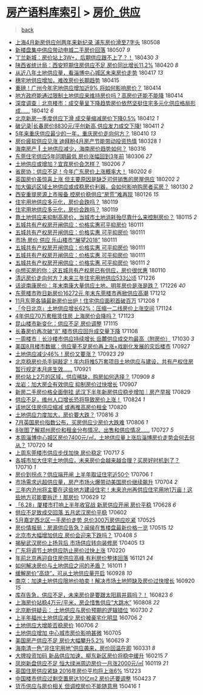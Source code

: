 [房产语料库索引](../../README.md)  > [房价_供应](房价_供应.md)
====
> [back](../README.md)

- [上海4月新房供应创两年来新纪录 浦东房价滑至7字头](http://jkwz.applinzi.com/ittc/7100669222332138502.html#%E4%B8%8A%E6%B5%B74%E6%9C%88%E6%96%B0%E6%88%BF%E4%BE%9B%E5%BA%94%E5%88%9B%E4%B8%A4%E5%B9%B4%E6%9D%A5%E6%96%B0%E7%BA%AA%E5%BD%95+%E6%B5%A6%E4%B8%9C%E6%88%BF%E4%BB%B7%E6%BB%91%E8%87%B37%E5%AD%97%E5%A4%B4) 180508  
- [新楼盘集中供应带动申城二手房价回落](http://jkwz.applinzi.com/ittc/7100403208650490891.html#%E6%96%B0%E6%A5%BC%E7%9B%98%E9%9B%86%E4%B8%AD%E4%BE%9B%E5%BA%94%E5%B8%A6%E5%8A%A8%E7%94%B3%E5%9F%8E%E4%BA%8C%E6%89%8B%E6%88%BF%E4%BB%B7%E5%9B%9E%E8%90%BD) 180507 *9* 
- [丁兰新城：房价站上3W+，后期供应跟不上了？！](http://jkwz.applinzi.com/ittc/7097878240259736592.html#%E4%B8%81%E5%85%B0%E6%96%B0%E5%9F%8E%EF%BC%9A%E6%88%BF%E4%BB%B7%E7%AB%99%E4%B8%8A3W%2B%EF%BC%8C%E5%90%8E%E6%9C%9F%E4%BE%9B%E5%BA%94%E8%B7%9F%E4%B8%8D%E4%B8%8A%E4%BA%86%EF%BC%9F%EF%BC%81) 180430 *3* 
- [陕西省统计局：西安短期住房供应不足 房价同比增长11.2%](http://jkwz.applinzi.com/ittc/7094017196793791504.html#%E9%99%95%E8%A5%BF%E7%9C%81%E7%BB%9F%E8%AE%A1%E5%B1%80%EF%BC%9A%E8%A5%BF%E5%AE%89%E7%9F%AD%E6%9C%9F%E4%BD%8F%E6%88%BF%E4%BE%9B%E5%BA%94%E4%B8%8D%E8%B6%B3+%E6%88%BF%E4%BB%B7%E5%90%8C%E6%AF%94%E5%A2%9E%E9%95%BF11.2%25) 180420 *8* 
- [从近八年土地供应量，看淄博中心城区未来房价走势](http://jkwz.applinzi.com/ittc/7093003719757267984.html#%E4%BB%8E%E8%BF%91%E5%85%AB%E5%B9%B4%E5%9C%9F%E5%9C%B0%E4%BE%9B%E5%BA%94%E9%87%8F%EF%BC%8C%E7%9C%8B%E6%B7%84%E5%8D%9A%E4%B8%AD%E5%BF%83%E5%9F%8E%E5%8C%BA%E6%9C%AA%E6%9D%A5%E6%88%BF%E4%BB%B7%E8%B5%B0%E5%8A%BF) 180417 *13* 
- [穗宅地供应增加，难改房价长期趋势](http://jkwz.applinzi.com/ittc/7092249323725390865.html#%E7%A9%97%E5%AE%85%E5%9C%B0%E4%BE%9B%E5%BA%94%E5%A2%9E%E5%8A%A0%EF%BC%8C%E9%9A%BE%E6%94%B9%E6%88%BF%E4%BB%B7%E9%95%BF%E6%9C%9F%E8%B6%8B%E5%8A%BF) 180415  
- [重磅！广州今年宅地供应增加近9% 将如何影响房价？](http://jkwz.applinzi.com/ittc/7091953406128423942.html#%E9%87%8D%E7%A3%85%EF%BC%81%E5%B9%BF%E5%B7%9E%E4%BB%8A%E5%B9%B4%E5%AE%85%E5%9C%B0%E4%BE%9B%E5%BA%94%E5%A2%9E%E5%8A%A0%E8%BF%919%25+%E5%B0%86%E5%A6%82%E4%BD%95%E5%BD%B1%E5%93%8D%E6%88%BF%E4%BB%B7%EF%BC%9F) 180414  
- [地方政府能通过限制土地供应来维持房价吗？高房价还能不能降](http://jkwz.applinzi.com/ittc/7091921300711015441.html#%E5%9C%B0%E6%96%B9%E6%94%BF%E5%BA%9C%E8%83%BD%E9%80%9A%E8%BF%87%E9%99%90%E5%88%B6%E5%9C%9F%E5%9C%B0%E4%BE%9B%E5%BA%94%E6%9D%A5%E7%BB%B4%E6%8C%81%E6%88%BF%E4%BB%B7%E5%90%97%EF%BC%9F%E9%AB%98%E6%88%BF%E4%BB%B7%E8%BF%98%E8%83%BD%E4%B8%8D%E8%83%BD%E9%99%8D) 180414  
- [深度调查｜北京楼市：成交量呈下降趋势房价依然坚挺住宅多元化供应格局形成……](http://jkwz.applinzi.com/ittc/7091006759781270544.html#%E6%B7%B1%E5%BA%A6%E8%B0%83%E6%9F%A5%EF%BD%9C%E5%8C%97%E4%BA%AC%E6%A5%BC%E5%B8%82%EF%BC%9A%E6%88%90%E4%BA%A4%E9%87%8F%E5%91%88%E4%B8%8B%E9%99%8D%E8%B6%8B%E5%8A%BF%E6%88%BF%E4%BB%B7%E4%BE%9D%E7%84%B6%E5%9D%9A%E6%8C%BA%E4%BD%8F%E5%AE%85%E5%A4%9A%E5%85%83%E5%8C%96%E4%BE%9B%E5%BA%94%E6%A0%BC%E5%B1%80%E5%BD%A2%E6%88%90%E2%80%A6%E2%80%A6) 180412 *6* 
- [北京新房一季度供应下滑 成交量缩减房价下降0.5%](http://jkwz.applinzi.com/ittc/7090876684347900945.html#%E5%8C%97%E4%BA%AC%E6%96%B0%E6%88%BF%E4%B8%80%E5%AD%A3%E5%BA%A6%E4%BE%9B%E5%BA%94%E4%B8%8B%E6%BB%91+%E6%88%90%E4%BA%A4%E9%87%8F%E7%BC%A9%E5%87%8F%E6%88%BF%E4%BB%B7%E4%B8%8B%E9%99%8D0.5%25) 180412 *1* 
- [破记录|长春房价8830元/平创新高,供应发力成交下降!](http://jkwz.applinzi.com/ittc/7090737104877519878.html#%E7%A0%B4%E8%AE%B0%E5%BD%95%7C%E9%95%BF%E6%98%A5%E6%88%BF%E4%BB%B78830%E5%85%83%2F%E5%B9%B3%E5%88%9B%E6%96%B0%E9%AB%98%2C%E4%BE%9B%E5%BA%94%E5%8F%91%E5%8A%9B%E6%88%90%E4%BA%A4%E4%B8%8B%E9%99%8D%21) 180411 *2* 
- [5年来重庆供应最少的一年，重庆房价走向何方？](http://jkwz.applinzi.com/ittc/7090496722294014992.html#5%E5%B9%B4%E6%9D%A5%E9%87%8D%E5%BA%86%E4%BE%9B%E5%BA%94%E6%9C%80%E5%B0%91%E7%9A%84%E4%B8%80%E5%B9%B4%EF%BC%8C%E9%87%8D%E5%BA%86%E6%88%BF%E4%BB%B7%E8%B5%B0%E5%90%91%E4%BD%95%E6%96%B9%EF%BC%9F) 180410 *13* 
- [房价疲软供应见涨 迪拜盼4月房产节能带动投资热情](http://jkwz.applinzi.com/ittc/7085527182686553104.html#%E6%88%BF%E4%BB%B7%E7%96%B2%E8%BD%AF%E4%BE%9B%E5%BA%94%E8%A7%81%E6%B6%A8+%E8%BF%AA%E6%8B%9C%E7%9B%BC4%E6%9C%88%E6%88%BF%E4%BA%A7%E8%8A%82%E8%83%BD%E5%B8%A6%E5%8A%A8%E6%8A%95%E8%B5%84%E7%83%AD%E6%83%85) 180328 *1* 
- [海南房产 ‖ 土地供应减少，海南房价趋势如何？](http://jkwz.applinzi.com/ittc/7081106444227445770.html#%E6%B5%B7%E5%8D%97%E6%88%BF%E4%BA%A7+%E2%80%96+%E5%9C%9F%E5%9C%B0%E4%BE%9B%E5%BA%94%E5%87%8F%E5%B0%91%EF%BC%8C%E6%B5%B7%E5%8D%97%E6%88%BF%E4%BB%B7%E8%B6%8B%E5%8A%BF%E5%A6%82%E4%BD%95%EF%BC%9F) 180316  
- [东莞住宅供应5年同期最低 房价涨幅回到3年前](http://jkwz.applinzi.com/ittc/7077280427863966736.html#%E4%B8%9C%E8%8E%9E%E4%BD%8F%E5%AE%85%E4%BE%9B%E5%BA%945%E5%B9%B4%E5%90%8C%E6%9C%9F%E6%9C%80%E4%BD%8E+%E6%88%BF%E4%BB%B7%E6%B6%A8%E5%B9%85%E5%9B%9E%E5%88%B03%E5%B9%B4%E5%89%8D) 180306 *27* 
- [土地供应或增加？宜宾房价会怎样？](http://jkwz.applinzi.com/ittc/7066966145301480455.html#%E5%9C%9F%E5%9C%B0%E4%BE%9B%E5%BA%94%E6%88%96%E5%A2%9E%E5%8A%A0%EF%BC%9F%E5%AE%9C%E5%AE%BE%E6%88%BF%E4%BB%B7%E4%BC%9A%E6%80%8E%E6%A0%B7%EF%BC%9F) 180206 *7* 
- [省房协：供应不足！今年广东房价上涨概率大！](http://jkwz.applinzi.com/ittc/7065483533030523921.html#%E7%9C%81%E6%88%BF%E5%8D%8F%EF%BC%9A%E4%BE%9B%E5%BA%94%E4%B8%8D%E8%B6%B3%EF%BC%81%E4%BB%8A%E5%B9%B4%E5%B9%BF%E4%B8%9C%E6%88%BF%E4%BB%B7%E4%B8%8A%E6%B6%A8%E6%A6%82%E7%8E%87%E5%A4%A7%EF%BC%81) 180202 *6* 
- [英国房价虽惊喜上涨 但主要原因是缺乏可供销售的房屋供应](http://jkwz.applinzi.com/ittc/7065424137684517895.html#%E8%8B%B1%E5%9B%BD%E6%88%BF%E4%BB%B7%E8%99%BD%E6%83%8A%E5%96%9C%E4%B8%8A%E6%B6%A8+%E4%BD%86%E4%B8%BB%E8%A6%81%E5%8E%9F%E5%9B%A0%E6%98%AF%E7%BC%BA%E4%B9%8F%E5%8F%AF%E4%BE%9B%E9%94%80%E5%94%AE%E7%9A%84%E6%88%BF%E5%B1%8B%E4%BE%9B%E5%BA%94) 180202 *2* 
- [加大偏远区域土地供应或成稳房价利器，会如何影响购房者买房？](http://jkwz.applinzi.com/ittc/7064436374206153744.html#%E5%8A%A0%E5%A4%A7%E5%81%8F%E8%BF%9C%E5%8C%BA%E5%9F%9F%E5%9C%9F%E5%9C%B0%E4%BE%9B%E5%BA%94%E6%88%96%E6%88%90%E7%A8%B3%E6%88%BF%E4%BB%B7%E5%88%A9%E5%99%A8%EF%BC%8C%E4%BC%9A%E5%A6%82%E4%BD%95%E5%BD%B1%E5%93%8D%E8%B4%AD%E6%88%BF%E8%80%85%E4%B9%B0%E6%88%BF%EF%BC%9F) 180130 *2* 
- [西安重提房源上市报备 控房价稳供应“房荒”难再现](http://jkwz.applinzi.com/ittc/7062826502645613584.html#%E8%A5%BF%E5%AE%89%E9%87%8D%E6%8F%90%E6%88%BF%E6%BA%90%E4%B8%8A%E5%B8%82%E6%8A%A5%E5%A4%87+%E6%8E%A7%E6%88%BF%E4%BB%B7%E7%A8%B3%E4%BE%9B%E5%BA%94%E2%80%9C%E6%88%BF%E8%8D%92%E2%80%9D%E9%9A%BE%E5%86%8D%E7%8E%B0) 180126 *15* 
- [住宅用地供应多元化，房价会跌吗？](http://jkwz.applinzi.com/ittc/7060213095379502096.html#%E4%BD%8F%E5%AE%85%E7%94%A8%E5%9C%B0%E4%BE%9B%E5%BA%94%E5%A4%9A%E5%85%83%E5%8C%96%EF%BC%8C%E6%88%BF%E4%BB%B7%E4%BC%9A%E8%B7%8C%E5%90%97%EF%BC%9F) 180119  
- [住宅用地供应多元化，房价会跌吗？](http://jkwz.applinzi.com/ittc/7060200516997350407.html#%E4%BD%8F%E5%AE%85%E7%94%A8%E5%9C%B0%E4%BE%9B%E5%BA%94%E5%A4%9A%E5%85%83%E5%8C%96%EF%BC%8C%E6%88%BF%E4%BB%B7%E4%BC%9A%E8%B7%8C%E5%90%97%EF%BC%9F) 180119  
- [靠土地供应来抑制高房价，当城市土地消耗殆尽靠什么来控制房价？](http://jkwz.applinzi.com/ittc/7058759163314701323.html#%E9%9D%A0%E5%9C%9F%E5%9C%B0%E4%BE%9B%E5%BA%94%E6%9D%A5%E6%8A%91%E5%88%B6%E9%AB%98%E6%88%BF%E4%BB%B7%EF%BC%8C%E5%BD%93%E5%9F%8E%E5%B8%82%E5%9C%9F%E5%9C%B0%E6%B6%88%E8%80%97%E6%AE%86%E5%B0%BD%E9%9D%A0%E4%BB%80%E4%B9%88%E6%9D%A5%E6%8E%A7%E5%88%B6%E6%88%BF%E4%BB%B7%EF%BC%9F) 180115 *2* 
- [五城共有产权房开闸供应：价格实惠可平抑房价](http://jkwz.applinzi.com/ittc/7057359302216385542.html#%E4%BA%94%E5%9F%8E%E5%85%B1%E6%9C%89%E4%BA%A7%E6%9D%83%E6%88%BF%E5%BC%80%E9%97%B8%E4%BE%9B%E5%BA%94%EF%BC%9A%E4%BB%B7%E6%A0%BC%E5%AE%9E%E6%83%A0%E5%8F%AF%E5%B9%B3%E6%8A%91%E6%88%BF%E4%BB%B7) 180111  
- [五城共有产权房开闸供应：价格实惠 可平抑房价](http://jkwz.applinzi.com/ittc/7057325047398532103.html#%E4%BA%94%E5%9F%8E%E5%85%B1%E6%9C%89%E4%BA%A7%E6%9D%83%E6%88%BF%E5%BC%80%E9%97%B8%E4%BE%9B%E5%BA%94%EF%BC%9A%E4%BB%B7%E6%A0%BC%E5%AE%9E%E6%83%A0+%E5%8F%AF%E5%B9%B3%E6%8A%91%E6%88%BF%E4%BB%B7) 180111  
- [市场 房价 供应 乐山楼市“展望2018”](http://jkwz.applinzi.com/ittc/7057237888247268358.html#%E5%B8%82%E5%9C%BA+%E6%88%BF%E4%BB%B7+%E4%BE%9B%E5%BA%94+%E4%B9%90%E5%B1%B1%E6%A5%BC%E5%B8%82%E2%80%9C%E5%B1%95%E6%9C%9B2018%E2%80%9D) 180111  
- [五城共有产权房开闸供应：价格实惠 可平抑房价](http://jkwz.applinzi.com/ittc/7057210034595824650.html#%E4%BA%94%E5%9F%8E%E5%85%B1%E6%9C%89%E4%BA%A7%E6%9D%83%E6%88%BF%E5%BC%80%E9%97%B8%E4%BE%9B%E5%BA%94%EF%BC%9A%E4%BB%B7%E6%A0%BC%E5%AE%9E%E6%83%A0+%E5%8F%AF%E5%B9%B3%E6%8A%91%E6%88%BF%E4%BB%B7) 180111  
- [五城共有产权房开闸供应：价格实惠 可平抑房价](http://jkwz.applinzi.com/ittc/7057209622278964231.html#%E4%BA%94%E5%9F%8E%E5%85%B1%E6%9C%89%E4%BA%A7%E6%9D%83%E6%88%BF%E5%BC%80%E9%97%B8%E4%BE%9B%E5%BA%94%EF%BC%9A%E4%BB%B7%E6%A0%BC%E5%AE%9E%E6%83%A0+%E5%8F%AF%E5%B9%B3%E6%8A%91%E6%88%BF%E4%BB%B7) 180111  
- [五城共有产权房开闸供应：价格实惠 可平抑房价](http://jkwz.applinzi.com/ittc/7057109025613677584.html#%E4%BA%94%E5%9F%8E%E5%85%B1%E6%9C%89%E4%BA%A7%E6%9D%83%E6%88%BF%E5%BC%80%E9%97%B8%E4%BE%9B%E5%BA%94%EF%BC%9A%E4%BB%B7%E6%A0%BC%E5%AE%9E%E6%83%A0+%E5%8F%AF%E5%B9%B3%E6%8A%91%E6%88%BF%E4%BB%B7) 180111 *2* 
- [@想买房的你：这五城共有产权房已有供应，房价很优惠](http://jkwz.applinzi.com/ittc/7056970768708011018.html#%40%E6%83%B3%E4%B9%B0%E6%88%BF%E7%9A%84%E4%BD%A0%EF%BC%9A%E8%BF%99%E4%BA%94%E5%9F%8E%E5%85%B1%E6%9C%89%E4%BA%A7%E6%9D%83%E6%88%BF%E5%B7%B2%E6%9C%89%E4%BE%9B%E5%BA%94%EF%BC%8C%E6%88%BF%E4%BB%B7%E5%BE%88%E4%BC%98%E6%83%A0) 180110  
- [清远房价走向何方？未来三年住宅用地供应533公顷](http://jkwz.applinzi.com/ittc/7051466431248466961.html#%E6%B8%85%E8%BF%9C%E6%88%BF%E4%BB%B7%E8%B5%B0%E5%90%91%E4%BD%95%E6%96%B9%EF%BC%9F%E6%9C%AA%E6%9D%A5%E4%B8%89%E5%B9%B4%E4%BD%8F%E5%AE%85%E7%94%A8%E5%9C%B0%E4%BE%9B%E5%BA%94533%E5%85%AC%E9%A1%B7) 171226  
- [话说南康房价：年末南康大量供应土地，明年房价是涨是跌？](http://jkwz.applinzi.com/ittc/7051329381266359312.html#%E8%AF%9D%E8%AF%B4%E5%8D%97%E5%BA%B7%E6%88%BF%E4%BB%B7%EF%BC%9A%E5%B9%B4%E6%9C%AB%E5%8D%97%E5%BA%B7%E5%A4%A7%E9%87%8F%E4%BE%9B%E5%BA%94%E5%9C%9F%E5%9C%B0%EF%BC%8C%E6%98%8E%E5%B9%B4%E6%88%BF%E4%BB%B7%E6%98%AF%E6%B6%A8%E6%98%AF%E8%B7%8C%EF%BC%9F) 171226 *40* 
- [东莞楼市昨日新房价16272元 年末东莞楼市再掀供应高潮](http://jkwz.applinzi.com/ittc/7046245666374812689.html#%E4%B8%9C%E8%8E%9E%E6%A5%BC%E5%B8%82%E6%98%A8%E6%97%A5%E6%96%B0%E6%88%BF%E4%BB%B716272%E5%85%83+%E5%B9%B4%E6%9C%AB%E4%B8%9C%E8%8E%9E%E6%A5%BC%E5%B8%82%E5%86%8D%E6%8E%80%E4%BE%9B%E5%BA%94%E9%AB%98%E6%BD%AE) 171212  
- [11月东莞各镇最新房价出炉！住宅供应面积首破百万](http://jkwz.applinzi.com/ittc/7044764782069023761.html#11%E6%9C%88%E4%B8%9C%E8%8E%9E%E5%90%84%E9%95%87%E6%9C%80%E6%96%B0%E6%88%BF%E4%BB%B7%E5%87%BA%E7%82%89%EF%BC%81%E4%BD%8F%E5%AE%85%E4%BE%9B%E5%BA%94%E9%9D%A2%E7%A7%AF%E9%A6%96%E7%A0%B4%E7%99%BE%E4%B8%87) 171208 *1* 
- [「今日北京」土地供应增长62%：压缩一二线房价上涨空间](http://jkwz.applinzi.com/ittc/7039520427775362064.html#%E3%80%8C%E4%BB%8A%E6%97%A5%E5%8C%97%E4%BA%AC%E3%80%8D%E5%9C%9F%E5%9C%B0%E4%BE%9B%E5%BA%94%E5%A2%9E%E9%95%BF62%25%EF%BC%9A%E5%8E%8B%E7%BC%A9%E4%B8%80%E4%BA%8C%E7%BA%BF%E6%88%BF%E4%BB%B7%E4%B8%8A%E6%B6%A8%E7%A9%BA%E9%97%B4) 171124  
- [4年供应70万套租赁住房 上海房价会降吗？](http://jkwz.applinzi.com/ittc/7039061688421188624.html#4%E5%B9%B4%E4%BE%9B%E5%BA%9470%E4%B8%87%E5%A5%97%E7%A7%9F%E8%B5%81%E4%BD%8F%E6%88%BF+%E4%B8%8A%E6%B5%B7%E6%88%BF%E4%BB%B7%E4%BC%9A%E9%99%8D%E5%90%97%EF%BC%9F) 171123  
- [昆山楼市新变化：供应不足 房价调整](http://jkwz.applinzi.com/ittc/7036060161821639696.html#%E6%98%86%E5%B1%B1%E6%A5%BC%E5%B8%82%E6%96%B0%E5%8F%98%E5%8C%96%EF%BC%9A%E4%BE%9B%E5%BA%94%E4%B8%8D%E8%B6%B3+%E6%88%BF%E4%BB%B7%E8%B0%83%E6%95%B4) 171115  
- [长春房价再次破“8” 楼市供应回升成交量下降](http://jkwz.applinzi.com/ittc/7033500155377091601.html#%E9%95%BF%E6%98%A5%E6%88%BF%E4%BB%B7%E5%86%8D%E6%AC%A1%E7%A0%B4%E2%80%9C8%E2%80%9D+%E6%A5%BC%E5%B8%82%E4%BE%9B%E5%BA%94%E5%9B%9E%E5%8D%87%E6%88%90%E4%BA%A4%E9%87%8F%E4%B8%8B%E9%99%8D) 171108  
- [一周楼市｜长沙楼市供应持续增长 岳麓供应成交均最高（附房价）](http://jkwz.applinzi.com/ittc/7030323253984363536.html#%E4%B8%80%E5%91%A8%E6%A5%BC%E5%B8%82%EF%BD%9C%E9%95%BF%E6%B2%99%E6%A5%BC%E5%B8%82%E4%BE%9B%E5%BA%94%E6%8C%81%E7%BB%AD%E5%A2%9E%E9%95%BF+%E5%B2%B3%E9%BA%93%E4%BE%9B%E5%BA%94%E6%88%90%E4%BA%A4%E5%9D%87%E6%9C%80%E9%AB%98%EF%BC%88%E9%99%84%E6%88%BF%E4%BB%B7%EF%BC%89) 171030 *3* 
- [美国8月楼市数据：供应量不足房价再上涨+戏剧化发展的灾后楼市](http://jkwz.applinzi.com/ittc/7017323143390299152.html#%E7%BE%8E%E5%9B%BD8%E6%9C%88%E6%A5%BC%E5%B8%82%E6%95%B0%E6%8D%AE%EF%BC%9A%E4%BE%9B%E5%BA%94%E9%87%8F%E4%B8%8D%E8%B6%B3%E6%88%BF%E4%BB%B7%E5%86%8D%E4%B8%8A%E6%B6%A8%2B%E6%88%8F%E5%89%A7%E5%8C%96%E5%8F%91%E5%B1%95%E7%9A%84%E7%81%BE%E5%90%8E%E6%A5%BC%E5%B8%82) 170927  
- [土地供应减少46%！房价又要涨？](http://jkwz.applinzi.com/ittc/7016509003566416913.html#%E5%9C%9F%E5%9C%B0%E4%BE%9B%E5%BA%94%E5%87%8F%E5%B0%9146%25%EF%BC%81%E6%88%BF%E4%BB%B7%E5%8F%88%E8%A6%81%E6%B6%A8%EF%BC%9F) 170923 *29* 
- [北京稳房价杀手锏敲定！年内将推5万套项目土地供应与建设，共有产权住房暂行规定本月底生效……](http://jkwz.applinzi.com/ittc/7015692478689330192.html#%E5%8C%97%E4%BA%AC%E7%A8%B3%E6%88%BF%E4%BB%B7%E6%9D%80%E6%89%8B%E9%94%8F%E6%95%B2%E5%AE%9A%EF%BC%81%E5%B9%B4%E5%86%85%E5%B0%86%E6%8E%A85%E4%B8%87%E5%A5%97%E9%A1%B9%E7%9B%AE%E5%9C%9F%E5%9C%B0%E4%BE%9B%E5%BA%94%E4%B8%8E%E5%BB%BA%E8%AE%BE%EF%BC%8C%E5%85%B1%E6%9C%89%E4%BA%A7%E6%9D%83%E4%BD%8F%E6%88%BF%E6%9A%82%E8%A1%8C%E8%A7%84%E5%AE%9A%E6%9C%AC%E6%9C%88%E5%BA%95%E7%94%9F%E6%95%88%E2%80%A6%E2%80%A6) 170921  
- [房价站上2万的区域，供应稀缺，购房如何选择？](http://jkwz.applinzi.com/ittc/7011215730014684176.html#%E6%88%BF%E4%BB%B7%E7%AB%99%E4%B8%8A2%E4%B8%87%E7%9A%84%E5%8C%BA%E5%9F%9F%EF%BC%8C%E4%BE%9B%E5%BA%94%E7%A8%80%E7%BC%BA%EF%BC%8C%E8%B4%AD%E6%88%BF%E5%A6%82%E4%BD%95%E9%80%89%E6%8B%A9%EF%BC%9F) 170909 *8* 
- [龙岩：加大房企有效供应 抑制房价过快增长](http://jkwz.applinzi.com/ittc/7010495682287502353.html#%E9%BE%99%E5%B2%A9%EF%BC%9A%E5%8A%A0%E5%A4%A7%E6%88%BF%E4%BC%81%E6%9C%89%E6%95%88%E4%BE%9B%E5%BA%94+%E6%8A%91%E5%88%B6%E6%88%BF%E4%BB%B7%E8%BF%87%E5%BF%AB%E5%A2%9E%E9%95%BF) 170907  
- [新房二手房价格全面倒挂 武汉下半年新房供应稳步增加｜房产早报](http://jkwz.applinzi.com/ittc/7007157858603631632.html#%E6%96%B0%E6%88%BF%E4%BA%8C%E6%89%8B%E6%88%BF%E4%BB%B7%E6%A0%BC%E5%85%A8%E9%9D%A2%E5%80%92%E6%8C%82+%E6%AD%A6%E6%B1%89%E4%B8%8B%E5%8D%8A%E5%B9%B4%E6%96%B0%E6%88%BF%E4%BE%9B%E5%BA%94%E7%A8%B3%E6%AD%A5%E5%A2%9E%E5%8A%A0%EF%BD%9C%E6%88%BF%E4%BA%A7%E6%97%A9%E6%8A%A5) 170829  
- [供应不足，维州人口增长恐将导致房价上涨！](http://jkwz.applinzi.com/ittc/7005388286816945168.html#%E4%BE%9B%E5%BA%94%E4%B8%8D%E8%B6%B3%EF%BC%8C%E7%BB%B4%E5%B7%9E%E4%BA%BA%E5%8F%A3%E5%A2%9E%E9%95%BF%E6%81%90%E5%B0%86%E5%AF%BC%E8%87%B4%E6%88%BF%E4%BB%B7%E4%B8%8A%E6%B6%A8%EF%BC%81) 170824 *1* 
- [该地区住房供应缩减 或再推高房价租金](http://jkwz.applinzi.com/ittc/7003999868291646481.html#%E8%AF%A5%E5%9C%B0%E5%8C%BA%E4%BD%8F%E6%88%BF%E4%BE%9B%E5%BA%94%E7%BC%A9%E5%87%8F+%E6%88%96%E5%86%8D%E6%8E%A8%E9%AB%98%E6%88%BF%E4%BB%B7%E7%A7%9F%E9%87%91) 170820  
- [土地供应力度加大，房价要大跌？](http://jkwz.applinzi.com/ittc/7002489601615463441.html#%E5%9C%9F%E5%9C%B0%E4%BE%9B%E5%BA%94%E5%8A%9B%E5%BA%A6%E5%8A%A0%E5%A4%A7%EF%BC%8C%E6%88%BF%E4%BB%B7%E8%A6%81%E5%A4%A7%E8%B7%8C%EF%BC%9F) 170816 *3* 
- [7月英国房价指数公布，买房供应少房价大跌难](http://jkwz.applinzi.com/ittc/6998640746092299281.html#7%E6%9C%88%E8%8B%B1%E5%9B%BD%E6%88%BF%E4%BB%B7%E6%8C%87%E6%95%B0%E5%85%AC%E5%B8%83%EF%BC%8C%E4%B9%B0%E6%88%BF%E4%BE%9B%E5%BA%94%E5%B0%91%E6%88%BF%E4%BB%B7%E5%A4%A7%E8%B7%8C%E9%9A%BE) 170806 *1* 
- [8张图了解郑州房价和租金分布情况、出售和供应情况……](http://jkwz.applinzi.com/ittc/6994947429215241232.html#8%E5%BC%A0%E5%9B%BE%E4%BA%86%E8%A7%A3%E9%83%91%E5%B7%9E%E6%88%BF%E4%BB%B7%E5%92%8C%E7%A7%9F%E9%87%91%E5%88%86%E5%B8%83%E6%83%85%E5%86%B5%E3%80%81%E5%87%BA%E5%94%AE%E5%92%8C%E4%BE%9B%E5%BA%94%E6%83%85%E5%86%B5%E2%80%A6%E2%80%A6) 170727 *5* 
- [本周淄博中心城区房价7400元/㎡，土地供应量上涨后淄博房价走势会何去何从？](http://jkwz.applinzi.com/ittc/6992440570323403792.html#%E6%9C%AC%E5%91%A8%E6%B7%84%E5%8D%9A%E4%B8%AD%E5%BF%83%E5%9F%8E%E5%8C%BA%E6%88%BF%E4%BB%B77400%E5%85%83%2F%E3%8E%A1%EF%BC%8C%E5%9C%9F%E5%9C%B0%E4%BE%9B%E5%BA%94%E9%87%8F%E4%B8%8A%E6%B6%A8%E5%90%8E%E6%B7%84%E5%8D%9A%E6%88%BF%E4%BB%B7%E8%B5%B0%E5%8A%BF%E4%BC%9A%E4%BD%95%E5%8E%BB%E4%BD%95%E4%BB%8E%EF%BC%9F) 170720 *14* 
- [上周东莞楼市供应步伐加快 房价稳定](http://jkwz.applinzi.com/ittc/6991169075664126992.html#%E4%B8%8A%E5%91%A8%E4%B8%9C%E8%8E%9E%E6%A5%BC%E5%B8%82%E4%BE%9B%E5%BA%94%E6%AD%A5%E4%BC%90%E5%8A%A0%E5%BF%AB+%E6%88%BF%E4%BB%B7%E7%A8%B3%E5%AE%9A) 170717 *5* 
- [各城市加大住宅土地供应，未来房价会越来越合理？买房好时机到了？](http://jkwz.applinzi.com/ittc/6988644778160686085.html#%E5%90%84%E5%9F%8E%E5%B8%82%E5%8A%A0%E5%A4%A7%E4%BD%8F%E5%AE%85%E5%9C%9F%E5%9C%B0%E4%BE%9B%E5%BA%94%EF%BC%8C%E6%9C%AA%E6%9D%A5%E6%88%BF%E4%BB%B7%E4%BC%9A%E8%B6%8A%E6%9D%A5%E8%B6%8A%E5%90%88%E7%90%86%EF%BC%9F%E4%B9%B0%E6%88%BF%E5%A5%BD%E6%97%B6%E6%9C%BA%E5%88%B0%E4%BA%86%EF%BC%9F) 170710 *1* 
- [房价到拐点？供应端开闸 上半年取证住宅近50个](http://jkwz.applinzi.com/ittc/6987236676349723664.html#%E6%88%BF%E4%BB%B7%E5%88%B0%E6%8B%90%E7%82%B9%EF%BC%9F%E4%BE%9B%E5%BA%94%E7%AB%AF%E5%BC%80%E9%97%B8+%E4%B8%8A%E5%8D%8A%E5%B9%B4%E5%8F%96%E8%AF%81%E4%BD%8F%E5%AE%85%E8%BF%9150%E4%B8%AA) 170706 *1* 
- [市场需求远超供应量，房产市场火爆带动美国房价继续飙升](http://jkwz.applinzi.com/ittc/6986499674830537732.html#%E5%B8%82%E5%9C%BA%E9%9C%80%E6%B1%82%E8%BF%9C%E8%B6%85%E4%BE%9B%E5%BA%94%E9%87%8F%EF%BC%8C%E6%88%BF%E4%BA%A7%E5%B8%82%E5%9C%BA%E7%81%AB%E7%88%86%E5%B8%A6%E5%8A%A8%E7%BE%8E%E5%9B%BD%E6%88%BF%E4%BB%B7%E7%BB%A7%E7%BB%AD%E9%A3%99%E5%8D%87) 170704 *2* 
- [三年内沧州将主要在这些地方建设住宅！未来沧州再供应住宅用地1万亩！这些地方可能要拆迁！那房价](http://jkwz.applinzi.com/ittc/6984519130768999428.html#%E4%B8%89%E5%B9%B4%E5%86%85%E6%B2%A7%E5%B7%9E%E5%B0%86%E4%B8%BB%E8%A6%81%E5%9C%A8%E8%BF%99%E4%BA%9B%E5%9C%B0%E6%96%B9%E5%BB%BA%E8%AE%BE%E4%BD%8F%E5%AE%85%EF%BC%81%E6%9C%AA%E6%9D%A5%E6%B2%A7%E5%B7%9E%E5%86%8D%E4%BE%9B%E5%BA%94%E4%BD%8F%E5%AE%85%E7%94%A8%E5%9C%B01%E4%B8%87%E4%BA%A9%EF%BC%81%E8%BF%99%E4%BA%9B%E5%9C%B0%E6%96%B9%E5%8F%AF%E8%83%BD%E8%A6%81%E6%8B%86%E8%BF%81%EF%BC%81%E9%82%A3%E6%88%BF%E4%BB%B7) 170629 *12* 
- [「6.28」厦楼市打响上半年收官战 新房供应开闸 房价平稳](http://jkwz.applinzi.com/ittc/6984124179660948485.html#%E3%80%8C6.28%E3%80%8D%E5%8E%A6%E6%A5%BC%E5%B8%82%E6%89%93%E5%93%8D%E4%B8%8A%E5%8D%8A%E5%B9%B4%E6%94%B6%E5%AE%98%E6%88%98+%E6%96%B0%E6%88%BF%E4%BE%9B%E5%BA%94%E5%BC%80%E9%97%B8+%E6%88%BF%E4%BB%B7%E5%B9%B3%E7%A8%B3) 170628 *6* 
- [供应不足致成交回落 五月武汉房价平稳](http://jkwz.applinzi.com/ittc/6974510146544731140.html#%E4%BE%9B%E5%BA%94%E4%B8%8D%E8%B6%B3%E8%87%B4%E6%88%90%E4%BA%A4%E5%9B%9E%E8%90%BD+%E4%BA%94%E6%9C%88%E6%AD%A6%E6%B1%89%E6%88%BF%E4%BB%B7%E5%B9%B3%E7%A8%B3) 170602  
- [5月嘉定西北区一手房价走势 总价300万房供应吃紧](http://jkwz.applinzi.com/ittc/6971539723964122116.html#5%E6%9C%88%E5%98%89%E5%AE%9A%E8%A5%BF%E5%8C%97%E5%8C%BA%E4%B8%80%E6%89%8B%E6%88%BF%E4%BB%B7%E8%B5%B0%E5%8A%BF+%E6%80%BB%E4%BB%B7300%E4%B8%87%E6%88%BF%E4%BE%9B%E5%BA%94%E5%90%83%E7%B4%A7) 170525  
- [房价情报局：房源供应告急？闽侯在售楼盘最新价格一览](http://jkwz.applinzi.com/ittc/6967921000980153348.html#%E6%88%BF%E4%BB%B7%E6%83%85%E6%8A%A5%E5%B1%80%EF%BC%9A%E6%88%BF%E6%BA%90%E4%BE%9B%E5%BA%94%E5%91%8A%E6%80%A5%EF%BC%9F%E9%97%BD%E4%BE%AF%E5%9C%A8%E5%94%AE%E6%A5%BC%E7%9B%98%E6%9C%80%E6%96%B0%E4%BB%B7%E6%A0%BC%E4%B8%80%E8%A7%88) 170515 *12* 
- [北京市大幅增加供应 房价会迎来下跌吗？](http://jkwz.applinzi.com/ittc/6954141138729567236.html#%E5%8C%97%E4%BA%AC%E5%B8%82%E5%A4%A7%E5%B9%85%E5%A2%9E%E5%8A%A0%E4%BE%9B%E5%BA%94+%E6%88%BF%E4%BB%B7%E4%BC%9A%E8%BF%8E%E6%9D%A5%E4%B8%8B%E8%B7%8C%E5%90%97%EF%BC%9F) 170408 *5* 
- [揭秘武汉房价上扬背后 市场供应转向装修房](http://jkwz.applinzi.com/ittc/6952974471261586437.html#%E6%8F%AD%E7%A7%98%E6%AD%A6%E6%B1%89%E6%88%BF%E4%BB%B7%E4%B8%8A%E6%89%AC%E8%83%8C%E5%90%8E+%E5%B8%82%E5%9C%BA%E4%BE%9B%E5%BA%94%E8%BD%AC%E5%90%91%E8%A3%85%E4%BF%AE%E6%88%BF) 170405 *13* 
- [广东将调节土地供应防止房价过快上涨](http://jkwz.applinzi.com/ittc/6936830092214010885.html#%E5%B9%BF%E4%B8%9C%E5%B0%86%E8%B0%83%E8%8A%82%E5%9C%9F%E5%9C%B0%E4%BE%9B%E5%BA%94%E9%98%B2%E6%AD%A2%E6%88%BF%E4%BB%B7%E8%BF%87%E5%BF%AB%E4%B8%8A%E6%B6%A8) 170220  
- [年前北京再迎自住房供应高峰 有利房价整体回落](http://jkwz.applinzi.com/ittc/6902903115652531204.html#%E5%B9%B4%E5%89%8D%E5%8C%97%E4%BA%AC%E5%86%8D%E8%BF%8E%E8%87%AA%E4%BD%8F%E6%88%BF%E4%BE%9B%E5%BA%94%E9%AB%98%E5%B3%B0+%E6%9C%89%E5%88%A9%E6%88%BF%E4%BB%B7%E6%95%B4%E4%BD%93%E5%9B%9E%E8%90%BD) 161121 *24* 
- [如何解决房价与土地供应之间的矛盾？](http://jkwz.applinzi.com/ittc/6887772764416508932.html#%E5%A6%82%E4%BD%95%E8%A7%A3%E5%86%B3%E6%88%BF%E4%BB%B7%E4%B8%8E%E5%9C%9F%E5%9C%B0%E4%BE%9B%E5%BA%94%E4%B9%8B%E9%97%B4%E7%9A%84%E7%9F%9B%E7%9B%BE%EF%BC%9F) 161011 *1* 
- [缓解房价“高烧”，可从土地供应量开启](http://jkwz.applinzi.com/ittc/6882836546008384516.html#%E7%BC%93%E8%A7%A3%E6%88%BF%E4%BB%B7%E2%80%9C%E9%AB%98%E7%83%A7%E2%80%9D%EF%BC%8C%E5%8F%AF%E4%BB%8E%E5%9C%9F%E5%9C%B0%E4%BE%9B%E5%BA%94%E9%87%8F%E5%BC%80%E5%90%AF) 160928 *10* 
- [南京：加速土地供应限地价拍卖！解决市场土地短缺及房价过快增长](http://jkwz.applinzi.com/ittc/6879889166774567941.html#%E5%8D%97%E4%BA%AC%EF%BC%9A%E5%8A%A0%E9%80%9F%E5%9C%9F%E5%9C%B0%E4%BE%9B%E5%BA%94%E9%99%90%E5%9C%B0%E4%BB%B7%E6%8B%8D%E5%8D%96%EF%BC%81%E8%A7%A3%E5%86%B3%E5%B8%82%E5%9C%BA%E5%9C%9F%E5%9C%B0%E7%9F%AD%E7%BC%BA%E5%8F%8A%E6%88%BF%E4%BB%B7%E8%BF%87%E5%BF%AB%E5%A2%9E%E9%95%BF) 160920 *15* 
- [库存告急，供应不足，未来房价是要跟太阳肩并肩吗？！](http://jkwz.applinzi.com/ittc/6869631700337951748.html#%E5%BA%93%E5%AD%98%E5%91%8A%E6%80%A5%EF%BC%8C%E4%BE%9B%E5%BA%94%E4%B8%8D%E8%B6%B3%EF%BC%8C%E6%9C%AA%E6%9D%A5%E6%88%BF%E4%BB%B7%E6%98%AF%E8%A6%81%E8%B7%9F%E5%A4%AA%E9%98%B3%E8%82%A9%E5%B9%B6%E8%82%A9%E5%90%97%EF%BC%9F%EF%BC%81) 160823 *6* 
- [上海房价站稳4万元/平米，房企惜售供应“大跳水”](http://jkwz.applinzi.com/ittc/6864048518502810628.html#%E4%B8%8A%E6%B5%B7%E6%88%BF%E4%BB%B7%E7%AB%99%E7%A8%B34%E4%B8%87%E5%85%83%2F%E5%B9%B3%E7%B1%B3%EF%BC%8C%E6%88%BF%E4%BC%81%E6%83%9C%E5%94%AE%E4%BE%9B%E5%BA%94%E2%80%9C%E5%A4%A7%E8%B7%B3%E6%B0%B4%E2%80%9D) 160808 *22* 
- [北京断供疑云： 土地供应与房价预期的逻辑错位](http://jkwz.applinzi.com/ittc/6860600505650381828.html#%E5%8C%97%E4%BA%AC%E6%96%AD%E4%BE%9B%E7%96%91%E4%BA%91%EF%BC%9A+%E5%9C%9F%E5%9C%B0%E4%BE%9B%E5%BA%94%E4%B8%8E%E6%88%BF%E4%BB%B7%E9%A2%84%E6%9C%9F%E7%9A%84%E9%80%BB%E8%BE%91%E9%94%99%E4%BD%8D) 160730 *2* 
- [上半年福州土地供应减少 房价被豪宅化明显](http://jkwz.applinzi.com/ittc/6851661110209692676.html#%E4%B8%8A%E5%8D%8A%E5%B9%B4%E7%A6%8F%E5%B7%9E%E5%9C%9F%E5%9C%B0%E4%BE%9B%E5%BA%94%E5%87%8F%E5%B0%91+%E6%88%BF%E4%BB%B7%E8%A2%AB%E8%B1%AA%E5%AE%85%E5%8C%96%E6%98%8E%E6%98%BE) 160706 *2* 
- [土地供应大增能否稳房价](http://jkwz.applinzi.com/ittc/6851534785121616901.html#%E5%9C%9F%E5%9C%B0%E4%BE%9B%E5%BA%94%E5%A4%A7%E5%A2%9E%E8%83%BD%E5%90%A6%E7%A8%B3%E6%88%BF%E4%BB%B7) 160706 *2* 
- [土地供应增加 中心城市房价影响甚微](http://jkwz.applinzi.com/ittc/6851310460074460164.html#%E5%9C%9F%E5%9C%B0%E4%BE%9B%E5%BA%94%E5%A2%9E%E5%8A%A0+%E4%B8%AD%E5%BF%83%E5%9F%8E%E5%B8%82%E6%88%BF%E4%BB%B7%E5%BD%B1%E5%93%8D%E7%94%9A%E5%BE%AE) 160705  
- [美国房产供应不足 房价大幅攀升5.2%](http://jkwz.applinzi.com/ittc/6849056658734711812.html#%E7%BE%8E%E5%9B%BD%E6%88%BF%E4%BA%A7%E4%BE%9B%E5%BA%94%E4%B8%8D%E8%B6%B3+%E6%88%BF%E4%BB%B7%E5%A4%A7%E5%B9%85%E6%94%80%E5%8D%875.2%25) 160629 *3* 
- [海南清一色“非住宅用地”供应袭来，房价回温在即](http://jkwz.applinzi.com/ittc/6815670164783629317.html#%E6%B5%B7%E5%8D%97%E6%B8%85%E4%B8%80%E8%89%B2%E2%80%9C%E9%9D%9E%E4%BD%8F%E5%AE%85%E7%94%A8%E5%9C%B0%E2%80%9D%E4%BE%9B%E5%BA%94%E8%A2%AD%E6%9D%A5%EF%BC%8C%E6%88%BF%E4%BB%B7%E5%9B%9E%E6%B8%A9%E5%9C%A8%E5%8D%B3) 160331 *8* 
- [大牌投资加码 新品供应加速，柳东新区房价将稳中缓升](http://jkwz.applinzi.com/ittc/6799119066686030853.html#%E5%A4%A7%E7%89%8C%E6%8A%95%E8%B5%84%E5%8A%A0%E7%A0%81+%E6%96%B0%E5%93%81%E4%BE%9B%E5%BA%94%E5%8A%A0%E9%80%9F%EF%BC%8C%E6%9F%B3%E4%B8%9C%E6%96%B0%E5%8C%BA%E6%88%BF%E4%BB%B7%E5%B0%86%E7%A8%B3%E4%B8%AD%E7%BC%93%E5%8D%87) 160215 *7* 
- [凤岗新盘供应不足 恒大绿洲周边房价一月涨2000元/㎡](http://jkwz.applinzi.com/ittc/6788970878809408516.html#%E5%87%A4%E5%B2%97%E6%96%B0%E7%9B%98%E4%BE%9B%E5%BA%94%E4%B8%8D%E8%B6%B3+%E6%81%92%E5%A4%A7%E7%BB%BF%E6%B4%B2%E5%91%A8%E8%BE%B9%E6%88%BF%E4%BB%B7%E4%B8%80%E6%9C%88%E6%B6%A82000%E5%85%83%2F%E3%8E%A1) 160119 *21* 
- [英国住房供应紧缺 2016年房价平均将上涨6%](http://jkwz.applinzi.com/ittc/6778949247584175108.html#%E8%8B%B1%E5%9B%BD%E4%BD%8F%E6%88%BF%E4%BE%9B%E5%BA%94%E7%B4%A7%E7%BC%BA+2016%E5%B9%B4%E6%88%BF%E4%BB%B7%E5%B9%B3%E5%9D%87%E5%B0%86%E4%B8%8A%E6%B6%A86%25) 151223  
- [中国楼市供应过剩空置房达10亿m2 房价还要调整](http://jkwz.applinzi.com/ittc/547650611406913111.html#%E4%B8%AD%E5%9B%BD%E6%A5%BC%E5%B8%82%E4%BE%9B%E5%BA%94%E8%BF%87%E5%89%A9%E7%A9%BA%E7%BD%AE%E6%88%BF%E8%BE%BE10%E4%BA%BFm2+%E6%88%BF%E4%BB%B7%E8%BF%98%E8%A6%81%E8%B0%83%E6%95%B4) 150423 *7* 
- [货币供应与房价相关 但调控房价不能随意用](http://jkwz.applinzi.com/ittc/547650611404694307.html#%E8%B4%A7%E5%B8%81%E4%BE%9B%E5%BA%94%E4%B8%8E%E6%88%BF%E4%BB%B7%E7%9B%B8%E5%85%B3+%E4%BD%86%E8%B0%83%E6%8E%A7%E6%88%BF%E4%BB%B7%E4%B8%8D%E8%83%BD%E9%9A%8F%E6%84%8F%E7%94%A8) 150416 *1* 

